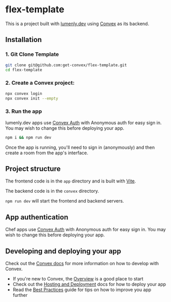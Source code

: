 # flex-template
This is a project built with [lumenly.dev](https://lumenly.dev) using [Convex](https://convex.dev) as its backend.
  
## Installation

### 1. Git Clone Template

```bash
git clone git@github.com:get-convex/flex-template.git
cd flex-template
```

### 2. Create a Convex project:

```bash
npx convex login
npx convex init --empty
```

### 3. Run the app

lumenly.dev apps use [Convex Auth](https://auth.convex.dev/) with Anonymous auth for easy sign in. You may wish to change this before deploying your app.

```bash
npm i && npm run dev
```

Once the app is running, you'll need to sign in (anonymously) and then create a room from the app's interface.
  
## Project structure
  
The frontend code is in the `app` directory and is built with [Vite](https://vitejs.dev/).
  
The backend code is in the `convex` directory.
  
`npm run dev` will start the frontend and backend servers.

## App authentication

Chef apps use [Convex Auth](https://auth.convex.dev/) with Anonymous auth for easy sign in. You may wish to change this before deploying your app.

## Developing and deploying your app

Check out the [Convex docs](https://docs.convex.dev/) for more information on how to develop with Convex.
* If you're new to Convex, the [Overview](https://docs.convex.dev/understanding/) is a good place to start
* Check out the [Hosting and Deployment](https://docs.convex.dev/production/) docs for how to deploy your app
* Read the [Best Practices](https://docs.convex.dev/understanding/best-practices/) guide for tips on how to improve you app further
